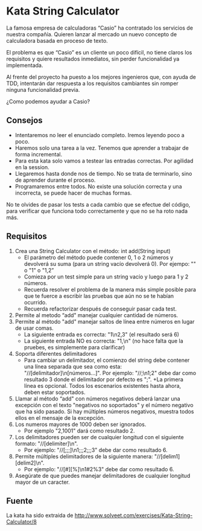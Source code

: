 # Kata String Calculator

La famosa empresa de calculadoras “Casio” ha contratado los servicios de nuestra compañía. Quieren lanzar al mercado un nuevo concepto de calculadora basada en proceso de texto.

El problema es que “Casio” es un cliente un poco difícil, no tiene claros los requisitos y quiere resultados inmediatos, sin perder funcionalidad ya implementada.

Al frente del proyecto ha puesto a los mejores ingenieros que, con ayuda de TDD, intentarán dar respuesta a los requisitos cambiantes sin romper ninguna funcionalidad previa.

¿Como podemos ayudar a Casio?
 
## Consejos

+ Intentaremos no leer el enunciado completo. Iremos leyendo poco a poco.
+ Haremos solo una tarea a la vez. Tenemos que aprender a trabajar de forma incremental.
+ Para esta kata solo vamos a testear las entradas correctas. Por agilidad en la session.
+ Llegaremos hasta donde nos de tiempo. No se trata de terminarlo, sino de aprender durante el proceso.
+ Programaremos entre todos. No existe una solución correcta y una incorrecta, se puede hacer de muchas formas.

No te olvides de pasar los tests a cada cambio que se efectue del código, para verificar que funciona todo correctamente y que no se ha roto nada más.

## Requisitos

1. Crea una String Calculator con el método: int add(String input)
   + El parámetro del método puede contener 0, 1 o 2 números y devolverá su suma (para un string vacío devolverá 0). Por ejempo: "" o "1" o "1,2”
   + Comieza por un test simple para un string vacío y luego para 1 y 2 números.
   + Recuerda resolver el problema de la manera más simple posible para que te fuerce a escribir las pruebas que aún no se te habían ocurrido.
   + Recuerda refactorizar después de conseguir pasar cada test.
2. Permite al metodo “add" manejar cualquier cantidad de números.
3. Permite al método "add" manejar saltos de línea entre números en lugar de usar comas.
   + La siguiente entrada es correcta: "1\n2,3" (el resultado será 6)
   + La siguiente entrada NO es correcta: "1,\n" (no hace falta que la pruebes, es simplemente para clarificar)
4. Soporta diferentes delimitadores
   + Para cambiar un delimitador, el comienzo del string debe contener una línea separada que sea como esta: "//[delimitador]\n[números...]". Por ejemplo: "//;\n1;2" debe dar como resultado 3 donde el delimitador por defecto es ";".
   +La primera línea es opcional. Todos los escenarios existentes hasta ahora, deben estar soportados.
5. Llamar al método “add" con números negativos deberá lanzar una excepción con el texto "negativos no soportados" y el número negativo que ha sido pasado. Si hay múltiples números negativos, muestra todos ellos en el mensaje de la excepción.
6. Los numeros mayores de 1000 deben ser ignorados. 
   + Por ejemplo "2,1001" dará como resultado 2.
7. Los delimitadores pueden ser de cualquier longitud con el siguiente formato: "//[delimiter]\n". 
   + Por ejemplo: "//[;;;]\n1;;;2;;;3" debe dar como resultado 6.
8. Permite múltiples delimitadores de la siguiente manera: "//[delim1][delim2]\n". 
   + Por ejemplo: "//[#][%]\n1#2%3" debe dar como resultado 6.
9. Asegúrate de que puedes manejar delimitadores de cualquier longitud mayor de un caracter.

## Fuente

La kata ha sido extraida de http://www.solveet.com/exercises/Kata-String-Calculator/8
